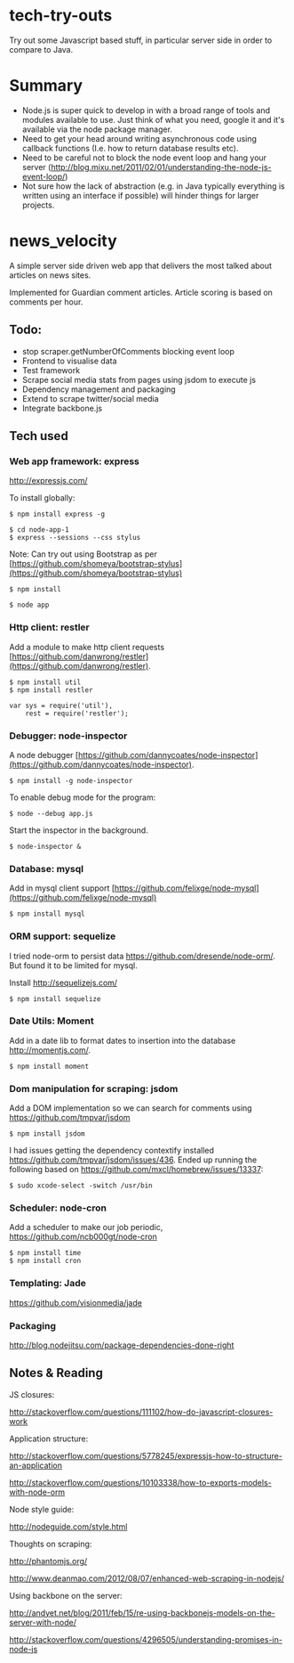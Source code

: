 # tech-try-outs

Try out some Javascript based stuff, in particular server side in order to compare to Java.

# Summary

- Node.js is super quick to develop in with a broad range of tools and modules available to use.  Just think of what you need, google it and it's available via the node package manager.
- Need to get your head around writing asynchronous code using callback functions (I.e. how to return database results etc).
- Need to be careful not to block the node event loop and hang your server (http://blog.mixu.net/2011/02/01/understanding-the-node-js-event-loop/)
- Not sure how the lack of abstraction (e.g. in Java typically everything is written using an interface if possible) will hinder things for larger projects.

# news_velocity


A simple server side driven web app that delivers the most talked about articles on news sites.

Implemented for Guardian comment articles.  Article scoring is based on comments per hour.

## Todo:
- stop scraper.getNumberOfComments blocking event loop
- Frontend to visualise data
- Test framework
- Scrape social media stats from pages using jsdom to execute js
- Dependency management and packaging
- Extend to scrape twitter/social media
- Integrate backbone.js

## Tech used

### Web app framework: express

http://expressjs.com/

To install globally:

	$ npm install express -g

	$ cd node-app-1
	$ express --sessions --css stylus

Note: Can try out using Bootstrap as per [https://github.com/shomeya/bootstrap-stylus](https://github.com/shomeya/bootstrap-stylus)

	$ npm install

	$ node app

### Http client: restler

Add a module to make http client requests [https://github.com/danwrong/restler](https://github.com/danwrong/restler).

    $ npm install util
    $ npm install restler

    var sys = require('util'),
        rest = require('restler');

### Debugger: node-inspector

A node debugger [https://github.com/dannycoates/node-inspector](https://github.com/dannycoates/node-inspector).

    $ npm install -g node-inspector

To enable debug mode for the program:

    $ node --debug app.js

Start the inspector in the background.

    $ node-inspector &

### Database: mysql

Add in mysql client support [https://github.com/felixge/node-mysql](https://github.com/felixge/node-mysql)

    $ npm install mysql

### ORM support: sequelize

I tried node-orm to persist data https://github.com/dresende/node-orm/.  But found it to be limited for mysql.

Install http://sequelizejs.com/

    $ npm install sequelize

### Date Utils: Moment

Add in a date lib to format dates to insertion into the database http://momentjs.com/.

    $ npm install moment

### Dom manipulation for scraping: jsdom

Add a DOM implementation so we can search for comments using https://github.com/tmpvar/jsdom

    $ npm install jsdom

I had issues getting the dependency contextify installed https://github.com/tmpvar/jsdom/issues/436.  Ended up running the following based on https://github.com/mxcl/homebrew/issues/13337:

    $ sudo xcode-select -switch /usr/bin

### Scheduler: node-cron

Add a scheduler to make our job periodic, https://github.com/ncb000gt/node-cron

    $ npm install time
    $ npm install cron

### Templating: Jade

https://github.com/visionmedia/jade

### Packaging

http://blog.nodejitsu.com/package-dependencies-done-right


## Notes & Reading

JS closures:

http://stackoverflow.com/questions/111102/how-do-javascript-closures-work

Application structure:

http://stackoverflow.com/questions/5778245/expressjs-how-to-structure-an-application

http://stackoverflow.com/questions/10103338/how-to-exports-models-with-node-orm

Node style guide:

http://nodeguide.com/style.html

Thoughts on scraping:

http://phantomjs.org/

http://www.deanmao.com/2012/08/07/enhanced-web-scraping-in-nodejs/

Using backbone on the server:

http://andyet.net/blog/2011/feb/15/re-using-backbonejs-models-on-the-server-with-node/

http://stackoverflow.com/questions/4296505/understanding-promises-in-node-js